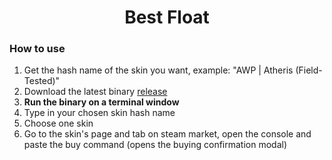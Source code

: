 <h1 align="center">
    Best Float
</h1>

### How to use
1. Get the hash name of the skin you want, example: "AWP | Atheris (Field-Tested)"
2. Download the latest binary [release](https://github.com/Zackwn/bestfloat/releases/)
3. **Run the binary on a terminal window**
4. Type in your chosen skin hash name
5. Choose one skin
6. Go to the skin's page and tab on steam market, open the console and paste the buy command (opens the buying confirmation modal)